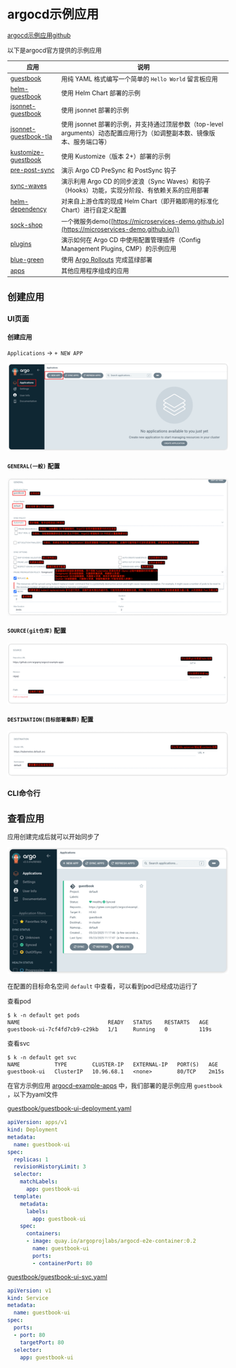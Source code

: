 # argocd示例应用

[argocd示例应用github](https://github.com/argoproj/argocd-example-apps)

以下是argocd官方提供的示例应用

| 应用                                                         | 说明                                                         |
| ------------------------------------------------------------ | ------------------------------------------------------------ |
| [guestbook](https://github.com/argoproj/argocd-example-apps/blob/master/guestbook) | 用纯 YAML 格式编写一个简单的 `Hello World` 留言板应用        |
| [helm-guestbook](https://github.com/argoproj/argocd-example-apps/blob/master/helm-guestbook) | 使用 Helm Chart 部署的示例                                   |
| [jsonnet-guestbook](https://github.com/argoproj/argocd-example-apps/blob/master/jsonnet-guestbook) | 使用 jsonnet 部署的示例                                      |
| [jsonnet-guestbook-tla](https://github.com/argoproj/argocd-example-apps/blob/master/jsonnet-guestbook-tla) | 使用 jsonnet 部署的示例，并支持通过顶层参数（top-level arguments）动态配置应用行为（如调整副本数、镜像版本、服务端口等） |
| [kustomize-guestbook](https://github.com/argoproj/argocd-example-apps/blob/master/kustomize-guestbook) | 使用 Kustomize（版本 2+）部署的示例                          |
| [pre-post-sync](https://github.com/argoproj/argocd-example-apps/blob/master/pre-post-sync) | 演示 Argo CD PreSync 和 PostSync 钩子                        |
| [sync-waves](https://github.com/argoproj/argocd-example-apps/blob/master/sync-waves) | 演示利用 Argo CD 的同步波浪（Sync Waves）和钩子（Hooks）功能，实现分阶段、有依赖关系的应用部署 |
| [helm-dependency](https://github.com/argoproj/argocd-example-apps/blob/master/helm-dependency) | 对来自上游仓库的现成 Helm Chart（即开箱即用的标准化 Chart）进行自定义配置 |
| [sock-shop](https://github.com/argoproj/argocd-example-apps/blob/master/sock-shop) | 一个微服务demo([https://microservices-demo.github.io](https://microservices-demo.github.io/)) |
| [plugins](https://github.com/argoproj/argocd-example-apps/blob/master/plugins) | 演示如何在 Argo CD 中使用配置管理插件（Config Management Plugins, CMP）的示例应用 |
| [blue-green](https://github.com/argoproj/argocd-example-apps/blob/master/blue-green) | 使用 [Argo Rollouts](https://github.com/argoproj/argo-rollouts) 完成蓝绿部署 |
| [apps](https://github.com/argoproj/argocd-example-apps/blob/master/apps) | 其他应用程序组成的应用                                       |



## 创建应用

### UI页面

#### 创建应用

`Applications` -> `+ NEW APP`

![iShot_2025-05-21_17.02.41](https://raw.githubusercontent.com/pptfz/picgo-images/master/img/iShot_2025-05-21_17.02.41.png)





#### `GENERAL(一般)` 配置

![iShot_2025-05-23_10.58.56](https://raw.githubusercontent.com/pptfz/picgo-images/master/img/iShot_2025-05-23_10.58.56.png)



#### `SOURCE(git仓库)` 配置

![iShot_2025-05-23_11.06.54](https://raw.githubusercontent.com/pptfz/picgo-images/master/img/iShot_2025-05-23_11.06.54.png)





#### `DESTINATION(目标部署集群)` 配置

![iShot_2025-05-23_11.11.55](https://raw.githubusercontent.com/pptfz/picgo-images/master/img/iShot_2025-05-23_11.11.55.png)



### CLI命令行









## 查看应用

应用创建完成后就可以开始同步了

![iShot_2025-05-23_11.18.17](https://raw.githubusercontent.com/pptfz/picgo-images/master/img/iShot_2025-05-23_11.18.17.png)



在配置的目标命名空间 `default` 中查看，可以看到pod已经成功运行了

查看pod

```shell
$ k -n default get pods
NAME                            READY   STATUS    RESTARTS   AGE
guestbook-ui-7cf4fd7cb9-c29kb   1/1     Running   0          119s
```



查看svc

```shell
$ k -n default get svc
NAME           TYPE        CLUSTER-IP   EXTERNAL-IP   PORT(S)   AGE
guestbook-ui   ClusterIP   10.96.68.1   <none>        80/TCP    2m15s
```



在官方示例应用 [argocd-example-apps](https://github.com/argoproj/argocd-example-apps) 中，我们部署的是示例应用 `guestbook` ，以下为yaml文件

[guestbook/guestbook-ui-deployment.yaml](https://github.com/argoproj/argocd-example-apps/blob/master/guestbook/guestbook-ui-deployment.yaml)

```yaml
apiVersion: apps/v1
kind: Deployment
metadata:
  name: guestbook-ui
spec:
  replicas: 1
  revisionHistoryLimit: 3
  selector:
    matchLabels:
      app: guestbook-ui
  template:
    metadata:
      labels:
        app: guestbook-ui
    spec:
      containers:
      - image: quay.io/argoprojlabs/argocd-e2e-container:0.2
        name: guestbook-ui
        ports:
        - containerPort: 80
```



[guestbook/guestbook-ui-svc.yaml](https://github.com/argoproj/argocd-example-apps/blob/master/guestbook/guestbook-ui-svc.yaml)

```yaml
apiVersion: v1
kind: Service
metadata:
  name: guestbook-ui
spec:
  ports:
  - port: 80
    targetPort: 80
  selector:
    app: guestbook-ui
```



